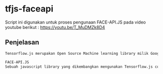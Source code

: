 # tfjs-faceapi

Script ini digunakan untuk proses pengunaan FACE-API.JS pada video youtube berikut : https://youtu.be/T_MuDMZk8D4



## Penjelasan 

```bash
Tensorflow.js merupakan Open Source Machine learning library milik Google, dengan Tensorflow kita dapat memanfaatkan model2 yang telah dibentuk dan dibuat dengan Tensorflow versi Pyhton untuk dapat kita gunakan pada Web browser.

FACE-API.JS
Sebuah javascript library yang dikembangkan mengunakan Tensorflow.js core untuk membantu melakukan Pengenalan Wajah, Face landmark, Deteksi Ekspresi wajah, serta deteksi jenis kelamin dan juga estimasi umur 

```
